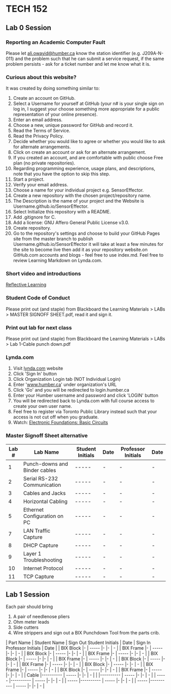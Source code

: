 # TECH 152
## Lab 0 Session
### Reporting an Academic Computer Fault
Please let ali.owayid@humber.ca know the station identifier (e.g. J209A-N-011) and the problem such that he can submit a service request, if the same problem persists - ask for a ticket number and let me know what it is.

### Curious about this website?
It was created by doing something similar to:
1. Create an account on GitHub.
2. Select a Username for yourself at GitHub (your n# is your single sign on log in, I suggest your choose something more appropriate for a public representation of your online presence).
3. Enter an email address.
4. Choose a new, unique password for GitHub and record it.
5. Read the Terms of Service.
6. Read the Privacy Policy.
7. Decide whether you would like to agree or whether you would like to ask for alternate arrangements.
8. Click on create an account or ask for an alternate arrangement.
9. If you created an account, and are comfortable with public choose Free plan (no private repositories).
10. Regarding programming experience, usage plans, and descriptions, note that you have the option to skip this step.
11. Start a project.
12. Verify your email address.
13. Choose a name for your individual project e.g. SensorEffector.
14. Create a new repository with the chosen project/repository name.
15. The Description is the name of your project and the Website is Username.github.io/SensorEffector.
16. Select Initialize this repository with a README.
17. Add .gitignore for C.
18. Add a license: GNU Affero General Public License v3.0.
19. Create repository.
20. Go to the repository's settings and choose to build your GitHub Pages site from the master branch to publish Username.github.io/SensorEffector it will take at least a few minutes for the site to become live then add it as your repository website.on GitHub.com accounts and blogs - feel free to use index.md. Feel free to review Learning Markdown on Lynda.com.

### Short video and introductions
[Reflective Learning](https://www.youtube.com/watch?v=kM-DXWEns2Y&t=28s)

### Student Code of Conduct
Please print out (and staple) from Blackboard the Learning Materials > LABs > MASTER SIGNOFF SHEET.pdf, read it and sign it.

### Print out lab for next class
Please print out (and staple) from Blackboard the Learning Materials > LABs > Lab 1-Cable punch down.pdf

### Lynda.com
1. Visit [lynda.com](lynda.com) website
2. Click 'Sign In' button
3. Click Organization Login tab (NOT Individual Login)
4. Enter 'www.humber.ca' under organization's URL
5. Click 'Go' and you will be redirected to login.humber.ca
6. Enter your Humber username and password and click 'LOGIN' button
7. You will be redirected back to Lynda.com with full course access to create your own user name.
8. Feel free to register via Toronto Public Library instead such that your access is not cut off when you graduate.
9. Watch: [Electronic Foundations: Basic Circuits](https://www.lynda.com/Software-Development-tutorials/Electronics-Foundations-Basic-Circuits/507570-2.html)

### Master Signoff Sheet alternative
| Lab # | Lab Name                     | Student Initials | Date | Professor Initials | Date |
| ----- |----------                    | -----            | -    |-                   | -    |
| 1     | Punch-downs and Binder cables| -----            | -    |-                   | -    |
| 2     | Serial RS-232 Communication  | -----            | -    |-                   | -    |
| 3     | Cables and Jacks             | -----            | -    |-                   | -    |
| 4     | Horizontal Cabling           | -----            | -    |-                   | -    |
| 5     | Ethernet Configuration on PC | -----            | -    |-                   | -    |
| 7     | LAN Traffic Capture          | -----            | -    |-                   | -    |
| 8     | DHCP Capture                 | -----            | -    |-                   | -    |
| 9     | Layer 1 Troubleshooting      | -----            | -    |-                   | -    |
| 10    | Internet Protocol            | -----            | -    |-                   | -    |
| 11    | TCP Capture                  | -----            | -    |-                   | -    |

## Lab 1 Session
Each pair should bring
1. A pair of needlenose pliers
2. Ohm meter leads 
3. Side cutters 
4. Wire strippers
and sign out a BIX Punchdown Tool from the parts crib.

| Part Name | Student Name | Sign Out Student Initials | Date | Sign In Professor Initials | Date |
| BIX Block |-             | -----                     |-     |-                           | -    |
| BIX Frame |-             | -----                     |-     |-                           | -    |
| BIX Block |-             | -----                     |-     |-                           | -    |
| BIX Frame |-             | -----                     |-     |-                           | -    |
| BIX Block |-             | -----                     |-     |-                           | -    |
| BIX Frame |-             | -----                     |-     |-                           | -    |
| BIX Block |-             | -----                     |-     |-                           | -    |
| BIX Frame |-             | -----                     |-     |-                           | -    |
| BIX Block |-             | -----                     |-     |-                           | -    |
| BIX Frame |-             | -----                     |-     |-                           | -    |
| BIX Block |-             | -----                     |-     |-                           | -    |
| BIX Frame |-             | -----                     |-     |-                           | -    |
| Cable     |----------    | -----                     |-     |-                           | -    |
|           |----------    | -----                     |-     |-                           | -    |
| -----     |----------    | -----                     |-     |-                           | -    |
| -----     |----------    | -----                     |-     |-                           | -    |
| -----     |----------    | -----                     |-     |-                           | -    |

